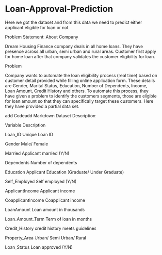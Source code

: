# Loan-Approval-Prediction
Here we got the dataset and from this data we need to predict either applicant eligible for loan or not 



Problem Statement:
About Company

Dream Housing Finance company deals in all home loans. They have presence across all urban, semi urban and rural areas. Customer first apply for home loan after that company validates the customer eligibility for loan.

Problem

Company wants to automate the loan eligibility process (real time) based on customer detail provided while filling online application form. These details are Gender, Marital Status, Education, Number of Dependents, Income, Loan Amount, Credit History and others. To automate this process, they have given a problem to identify the customers segments, those are eligible for loan amount so that they can specifically target these customers. Here they have provided a partial data set.

add Codeadd Markdown
Dataset Description:

Variable Description

Loan_ID Unique Loan ID

Gender Male/ Female

Married Applicant married (Y/N)

Dependents Number of dependents

Education Applicant Education (Graduate/ Under Graduate)

Self_Employed Self employed (Y/N)

ApplicantIncome Applicant income

CoapplicantIncome Coapplicant income

LoanAmount Loan amount in thousands

Loan_Amount_Term Term of loan in months

Credit_History credit history meets guidelines

Property_Area Urban/ Semi Urban/ Rural

Loan_Status Loan approved (Y/N)
